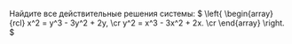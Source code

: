 Найдите все действительные решения системы:
 $
\left\{
\begin{array}{rcl}
x^2  = y^3  - 3y^2  + 2y,  \cr
y^2  = x^3  - 3x^2  + 2x. \cr
\end{array}
\right.
$